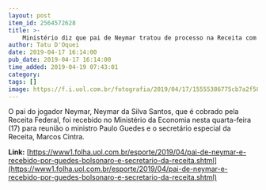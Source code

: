 ```yaml
---
layout: post
item_id: 2564572628
title: >-
    Ministério diz que pai de Neymar tratou de processo na Receita com Guedes
author: Tatu D'Oquei
date: 2019-04-17 16:14:00
pub_date: 2019-04-17 16:14:00
time_added: 2019-04-19 07:43:01
category: 
tags: []
image: https://f.i.uol.com.br/fotografia/2019/04/17/15555386775cb7a2f582540_1555538677_3x2_md.jpg
---
```


O pai do jogador Neymar, Neymar da Silva Santos, que é cobrado pela Receita Federal, foi recebido no Ministério da Economia nesta quarta-feira (17) para reunião o ministro Paulo Guedes e o secretário especial da Receita, Marcos Cintra.

**Link:** [https://www1.folha.uol.com.br/esporte/2019/04/pai-de-neymar-e-recebido-por-guedes-bolsonaro-e-secretario-da-receita.shtml](https://www1.folha.uol.com.br/esporte/2019/04/pai-de-neymar-e-recebido-por-guedes-bolsonaro-e-secretario-da-receita.shtml)

